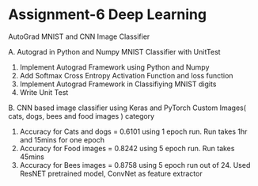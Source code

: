 # Assignment-6 Deep Learning

AutoGrad MNIST and CNN Image Classifier

A. Autograd in Python and Numpy MNIST Classifier with UnitTest
1. Implement Autograd Framework using Python and Numpy
2. Add Softmax Cross Entropy Activation Function and loss function
3. Implement Autograd Framework in Classifiying MNIST digits
4. Write Unit Test

B. CNN based image classifier using Keras and PyTorch
Custom Images( cats, dogs, bees and food images ) category
1. Accuracy for Cats and dogs = 0.6101 using 1 epoch run. Run takes 1hr and 15mins for one epoch
2. Accuracy for Food images = 0.8242 using 5 epoch run. Run takes 45mins
3. Accuracy for Bees images = 0.8758 using 5 epoch run out of 24. Used ResNET pretrained model, ConvNet as feature extractor

